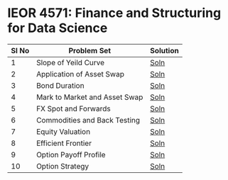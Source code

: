 # IEOR 4571: Finance and Structuring for Data Science

| Sl No | Problem Set                   | Solution                                             |
| ----- | ----------------------------- | ---------------------------------------------------- |
| 1     | Slope of Yeild Curve          | [Soln](./solutions/)                                 |
| 2     | Application of Asset Swap     | [Soln](./solutions/)                                 |
| 3     | Bond Duration                 | [Soln](./solutions/)                                 |
| 4     | Mark to Market and Asset Swap | [Soln](./solutions/)                                 |
| 5     | FX Spot and Forwards          | [Soln](./solutions/hw5_FX_Spot_and_Forwards.ipynb)   |
| 6     | Commodities and Back Testing  | [Soln](./solutions/hw6_Commodities.ipynb)            |
| 7     | Equity Valuation              | [Soln](./solutions/hw7_Equity_Valuation.ipynb)       |
| 8     | Efficient Frontier            | [Soln](./solutions/hw8_Efficient_Frontier.ipynb)     |
| 9     | Option Payoff Profile         | [Soln](./solutions/hw9_Option_Payoff_Profiles.ipynb) |
| 10    | Option Strategy               | [Soln](./solutions/hw10_Option_Strategy.ipynb)       |
